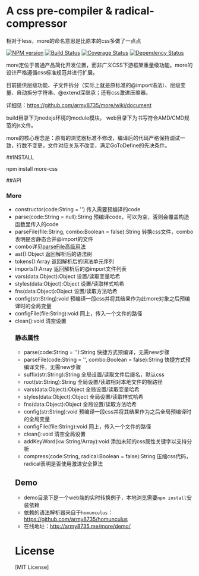 A css pre-compiler & radical-compressor
====

相对于less，more的命名意思是比原本的css多做了一点点

[![NPM version](https://badge.fury.io/js/more-css.png)](https://npmjs.org/package/more-css)
[![Build Status](https://travis-ci.org/army8735/more.svg?branch=master)](https://travis-ci.org/army8735/more)
[![Coverage Status](https://coveralls.io/repos/army8735/more/badge.png)](https://coveralls.io/r/army8735/more)
[![Dependency Status](https://david-dm.org/army8735/more.png)](https://david-dm.org/army8735/more)

more定位于普通产品简化开发位置，而非广义CSS下游框架重量级功能。more的设计严格遵循css标准规范并进行扩展。

目前提供层级功能、子文件拆分（实际上就是原标准的@import语法）、层级变量、自动拆分字符串、@extend深继承；还有css激进压缩器。

详细见：https://github.com/army8735/more/wiki/document

build目录下为nodejs环境的module模块。
web目录下为书写符合AMD/CMD规范的js文件。

more的核心理念是：原有的浏览器标准不修改，编译后的代码严格保持调试一致，行数不变更，文件对应关系不改变，满足GoToDefine的先决条件。

##INSTALL

npm install more-css

##API

### More
* constructor(code:String = '') 传入需要预编译的code
* parse(code:String = null):String 预编译code，可以为空，否则会覆盖构造函数里传入的code
* parseFile(file:String, combo:Boolean = false):String 转换css文件，combo表明是否静态合并@import的文件
 * combo详见[parseFile高级用法](https://github.com/army8735/more/wiki/document#parsefile高级用法)
* ast():Object 返回解析后的语法树
* tokens():Array<Object> 返回解析后的词法单元序列
* imports():Array<String> 返回解析后的@import文件列表
* vars(data:Object):Object 设置/读取变量哈希
* styles(data:Object):Object 设置/读取样式哈希
* fns(data:Object):Object 设置/读取方法哈希
* config(str:String):void 预编译一段css并将其结果作为此more对象之后预编译时的全局变量
* configFile(file:String):void 同上，传入一个文件的路径
* clean():void 清空设置

### 静态属性
* parse(code:String = ''):String 快捷方式预编译，无需new步骤
* parseFile(code:String = '', combo:Boolean = false):String 快捷方式预编译文件，无需new步骤
* suffix(str:String):String 全局设置/读取文件后缀名，默认css
* root(str:String):String 全局设置/读取相对本地文件的根路径
* vars(data:Object):Object 全局设置/读取变量哈希
* styles(data:Object):Object 全局设置/读取样式哈希
* fns(data:Object):Object 全局设置/读取方法哈希
* config(str:String):void 预编译一段css并将其结果作为之后全局预编译时的全局变量
* configFile(file:String):void 同上，传入一个文件的路径
* clean():void 清空全局设置
* addKeyWord(kw:String/Array<String>):void 添加未知的css属性关键字以支持分析
* compress(code:String, radical:Boolean = false):String 压缩css代码，radical表明是否使用激进安全算法

## Demo
* demo目录下是一个web端的实时转换例子，本地浏览需要`npm install`安装依赖
* 依赖的语法解析器来自于`homunculus`：https://github.com/army8735/homunculus
* 在线地址：http://army8735.me/more/demo/

# License
[MIT License]
